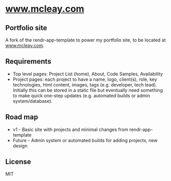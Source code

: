 # www.mcleay.com
## Portfolio site

A fork of the rendr-app-template to power my portfolio site, to be located at www.mcleay.com.

## Requirements

 - Top level pages: Project List (home), About, Code Samples, Availability
 - Project pages: each project to have a name, logo, client(s), role, key technologies, html content, images, tags (e.g. developer, tech lead). Initially this can be stored in a static file but eventually need something to make quick one-step updates (e.g. automated builds or admin system/database).

## Road map

 - v1 - Basic site with projects and minimal changes from rendr-app-template
 - Future - Admin system or automated builds for adding projects, new design


## License

MIT
